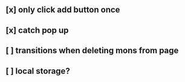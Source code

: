## [x] only click add button once
## [x] catch pop up
## [ ] transitions when deleting mons from page
## [ ] local storage?